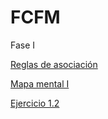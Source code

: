 # FCFM
Fase I

[Reglas de asociación](https://github.com/SeleneRdzG/FCFM-Mineria-de-datos/blob/master/Reglas%20de%20asociaci%C3%B3n_012.pdf)

[Mapa mental I](https://github.com/SeleneRdzG/FCFM-Mineria-de-datos/blob/master/MapaMental_1_012.pdf)

[Ejercicio 1.2](https://github.com/SeleneRdzG/FCFM/blob/master/A%20priori.ipynb)
